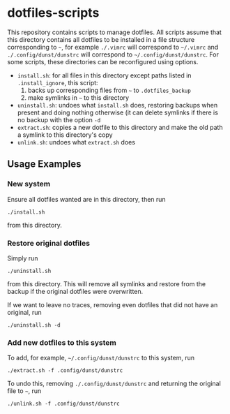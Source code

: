 # dotfiles-scripts

This repository contains scripts to manage dotfiles. All scripts assume that
this directory contains all dotfiles to be installed in a file structure
corresponding to `~`, for example `./.vimrc` will correspond to `~/.vimrc` and
`./.config/dunst/dunstrc` will correspond to `~/.config/dunst/dunstrc`. For some
scripts, these directories can be reconfigured using options.

- `install.sh`: for all files in this directory except paths listed in
	`.install_ignore`, this script:
	1. backs up corresponding files from `~` to
		`.dotfiles_backup`
	2. make symlinks in `~` to this directory
- `uninstall.sh`: undoes what `install.sh` does, restoring backups when present
	and doing nothing otherwise (it can delete symlinks if there is no backup
	with the option `-d`
- `extract.sh`: copies a new dotfile to this directory and make the old path a
	symlink to this directory's copy
- `unlink.sh`: undoes what `extract.sh` does

## Usage Examples

### New system

Ensure all dotfiles wanted are in this directory, then run

	./install.sh

from this directory.

### Restore original dotfiles

Simply run

	./uninstall.sh

from this directory. This will remove all symlinks and restore from the backup
if the original dotfiles were overwritten.

If we want to leave no traces, removing even dotfiles that
did not have an original, run

	./uninstall.sh -d

### Add new dotfiles to this system

To add, for example, `~/.config/dunst/dunstrc` to this system, run

	./extract.sh -f .config/dunst/dunstrc

To undo this, removing `./.config/dunst/dunstrc` and returning the original file
to `~`, run

	./unlink.sh -f .config/dunst/dunstrc
